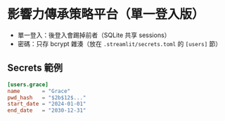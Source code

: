 
# 影響力傳承策略平台（單一登入版）

- 單一登入：後登入會踢掉前者（SQLite 共享 sessions）
- 密碼：只存 bcrypt 雜湊（放在 `.streamlit/secrets.toml` 的 `[users]` 節）

## Secrets 範例
```toml
[users.grace]
name       = "Grace"
pwd_hash   = "$2b$12$..."
start_date = "2024-01-01"
end_date   = "2030-12-31"
```
